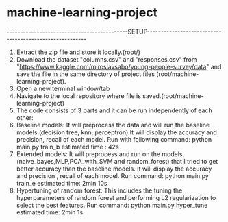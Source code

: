 # machine-learning-project
--------------------------------------------SETUP--------------------------------------------------------
1) Extract the zip file and store it locally.(root/)
2) Download the dataset "columns.csv" and "responses.csv" from "https://www.kaggle.com/miroslavsabo/young-people-survey/data" and save the file in the same directory of project files (root/machine-learning-project).
3) Open a new terminal window/tab
4) Navigate to the local repository where file is saved.(root/machine-learning-project) 
5) The code consists of 3 parts and it can be run independently of each other:
6) Baseline models: It will preprocess the data and will run the baseline models (decision tree, knn, perceptron).It will display the accuracy and precision, recall of each model.
Run with following command: python main.py train_b
estimated time : 42s
7) Extended models: It will preprocess and run on the models, (naive_bayes,MLP,PCA_with_SVM and random_forest) that I tried to get better accuracy than the baseline models. It will display the accuracy and precision , recall of each model.
Run command: python main.py train_e
estimated time: 2min 10s
8) Hypertuning of random forest: This includes the tuning the hyperparameters of random forest and performing L2 regularization to select the best features. 
Run command: python main.py hyper_tune
estimated time: 2min 1s
	
